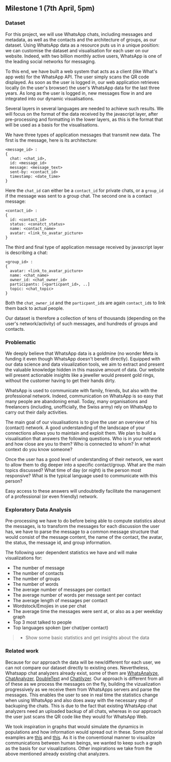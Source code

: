 ## Milestone 1 (7th April, 5pm)

### Dataset

For this project, we will use WhatsApp chats, including messages and metadata, as well as the contacts and the architecture of groups, as our dataset.
Using WhatsApp data as a resource puts us in a unique position: we can customise the dataset and visualisation for each user on our website.
Indeed, with two billion monthly active users, WhatsApp is one of the leading social networks for messaging.

To this end, we have built a web system that acts as a client (like What's app web) for the WhatsApp API.
The user simply scans the QR code displayed.
As soon as the user is logged in, our web application retrieves locally (in the user's browser) the user's WhatsApp data for the last three years. As long as the user is logged in, new messages flow in and are integrated into our dynamic visualisations.

Several layers in several languages are needed to achieve such results.
We will focus on the format of the data received by the javascript layer, after pre-processing and formatting in the lower layers, as this is the format that will be used as a basis for the visualisations.

We have three types of application messages that transmit new data. The first is the message, here is its architecture:
```
<message_id> : 
{
  chat: <chat_id>,
  id: <message_id>
  message: <message_text>
  sent-by: <contact_id>
  timestamp: <date_time>
}
```
Here the `chat_id` can either be a `contact_id` for private chats, or a `group_id` if the message was sent to a group chat. 
The second one is a contact message:
```
<contact_id> : 
{
  id: <contact_id>
  status: <conatct_status>
  name: <contact_name>
  avatar: <link_to_avatar_picture>
}
```
The third and final type of application message received by javascript layer is describing a chat:
```
<group_id> : 
{
  avatar: <link_to_avatar_picture>
  name: <chat_name>
  owner_id: <chat_owner_id>
  participants: [<particpant_id>, ..]
  topic: <chat_topic>
}
```
Both the `chat_owner_id` and the `particpant_id`s are again `contact_id`s to link them back to actual people.

Our dataset is therefore a collection of tens of thousands (depending on the user's network/activity) of such messages, and hundreds of groups and contacts.

### Problematic

We deeply believe that WhatsApp data is a goldmine (no wonder Meta is funding it even though WhatsApp doesn't benefit directly).
Equipped with our data science and data visualization tools, we aim to extract and present the valuable knowledge hidden in this massive amount of data.
Our website will present actionable insights like a jeweller would present gold rings, without the customer having to get their hands dirty. 

WhatsApp is used to communicate with family, friends, but also with the professional network.
Indeed, communication on WhatsApp is so easy that many people are abandoning email.
Today, many organisations and freelancers (including, unofficially, the Swiss army) rely on WhatsApp to carry out their daily activities.

The main goal of our visualisations is to give the user an overview of his (contact) network.
A good understanding of the landscape of your connections allows you to maintain and exploit them. We plan to build a visualisation that answers the following questions.
Who is in your network and how close are you to them? Who is connected to whom?
In what context do you know someone? 

Once the user has a good level of understanding of their network, we want to allow them to dig deeper into a specific contact/group.
What are the main topics discussed?
What time of day (or night) is the person most responsive?
What is the typical language used to communicate with this person? 

Easy access to these answers will undoubtedly facilitate the management of a professional (or even friendly) network.

### Exploratory Data Analysis

Pre-processing we have to do before being able to compute statistics about the messages, is to transform the messages for each discussion the user has, we have to parse the message to a common message structure that would consist of the message content, the name of the contact, the avatar, the status, the message id, and group information.

The following user dependent statistics we have and will make visualizations for:
  - The number of message
  - The number of contacts
  - The number of groups
  - The number of words
  - The average number of messages per contact
  - The average number of words per message sent per contact
  - The average length of messages per contact
  - Wordstock/Emojies in use per chat 
  - The average time the messages were sent at, or also as a per weekday graph
  - Top 3 most talked to people
  - Top languages spoken (per chat/per contact)

> - Show some basic statistics and get insights about the data

### Related work

Because for our approach the data will be new/different for each user, we can not compare our dataset directly to existing ones.
Nevertheless, Whatsapp chat analyzers already exist, some of them are [WhatsAnalyze](https://whatsanalyze.com/), [ChatAnalyzer](https://chatanalyzer.moritzwolf.com/), [DoubleText](https://doubletext.me/whatsapp/) and [Chatilyzer](https://chatilyzer.com/).
Our approach is different from all of these as we process the messages on the fly, building the vizualization progressively as we receive them from WhatsApps servers and parse the messages.
This enables the user to see in real time the statistics change when using WhatsApp and also does away with the necessary step of backuping the chats.
This is due to the fact that existing WhatsApp chat analyzers need an uploaded backup of all chats, whereas in our approach the user just scans the QR code like they would for WhatsApp Web.

We took inspiration in graphs that would simulate the dynamics in populations and how information would spread out in these.
Some pitcorial examples are [this](https://cambridge-intelligence.com/wp-content/uploads/2020/07/6.0-PR-feature.png) and [this](https://cvo22.files.wordpress.com/2014/03/inmap.gif).
As it is the conventional manner to visualize communications between human beings, we wanted to keep such a graph as the basis for our visualizations.
Other inspirations we take from the above mentioned already existing chat analyzers.
